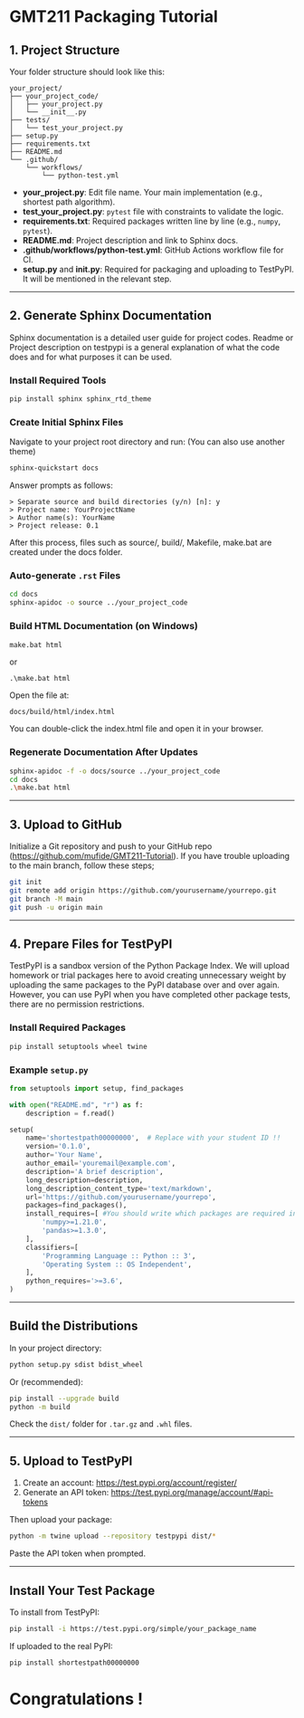 # GMT211 Packaging Tutorial

## 1. Project Structure

Your folder structure should look like this:

```
your_project/
├── your_project_code/
│   ├── your_project.py
│   └── __init__.py
├── tests/
│   └── test_your_project.py
├── setup.py
├── requirements.txt
├── README.md
└── .github/
    └── workflows/
        └── python-test.yml
```

- **your_project.py**: Edit file name. Your main implementation (e.g., shortest path algorithm).
- **test_your_project.py**: `pytest` file with constraints to validate the logic.
- **requirements.txt**: Required packages written line by line (e.g., `numpy`, `pytest`).
- **README.md**: Project description and link to Sphinx docs.
- **.github/workflows/python-test.yml**: GitHub Actions workflow file for CI.
- **setup.py** and **__init__.py**: Required for packaging and uploading to TestPyPI. It will be mentioned in the relevant step.

---

## 2. Generate Sphinx Documentation

Sphinx documentation is a detailed user guide for project codes. Readme or Project description on testpypi is a general explanation of what the code does and for what purposes it can be used.

### Install Required Tools

```bash
pip install sphinx sphinx_rtd_theme
```

### Create Initial Sphinx Files

Navigate to your project root directory and run:
(You can also use another theme)
```bash
sphinx-quickstart docs
```

Answer prompts as follows:

```
> Separate source and build directories (y/n) [n]: y
> Project name: YourProjectName
> Author name(s): YourName
> Project release: 0.1
```
After this process, files such as source/, build/, Makefile, make.bat are created under the docs folder.

### Auto-generate `.rst` Files

```bash
cd docs
sphinx-apidoc -o source ../your_project_code
```

### Build HTML Documentation (on Windows)

```bash
make.bat html
```
or
```
.\make.bat html
```

Open the file at:

```
docs/build/html/index.html
```
You can double-click the index.html file and open it in your browser.

### Regenerate Documentation After Updates

```bash
sphinx-apidoc -f -o docs/source ../your_project_code
cd docs
.\make.bat html
```

---

## 3. Upload to GitHub

Initialize a Git repository and push to your GitHub repo (https://github.com/mufide/GMT211-Tutorial).
If you have trouble uploading to the main branch, follow these steps;
```bash
git init
git remote add origin https://github.com/yourusername/yourrepo.git
git branch -M main
git push -u origin main
```

---

## 4. Prepare Files for TestPyPI

TestPyPI is a sandbox version of the Python Package Index. We will upload homework or trial packages here to avoid creating unnecessary weight by uploading the same packages to the PyPI database over and over again. However, you can use PyPI when you have completed other package tests, there are no permission restrictions.

###  Install Required Packages

```bash
pip install setuptools wheel twine
```

###  Example `setup.py`

```python
from setuptools import setup, find_packages

with open("README.md", "r") as f:
    description = f.read()

setup(
    name='shortestpath00000000',  # Replace with your student ID !!
    version='0.1.0',
    author='Your Name',
    author_email='youremail@example.com',
    description='A brief description',
    long_description=description,
    long_description_content_type='text/markdown',
    url='https://github.com/yourusername/yourrepo',
    packages=find_packages(),
    install_requires=[ #You should write which packages are required in your project.
        'numpy>=1.21.0',
        'pandas>=1.3.0',
    ],
    classifiers=[
        'Programming Language :: Python :: 3',
        'Operating System :: OS Independent',
    ],
    python_requires='>=3.6',
)
```

---

##  Build the Distributions

In your project directory:

```bash
python setup.py sdist bdist_wheel
```

Or (recommended):

```bash
pip install --upgrade build
python -m build
```

Check the `dist/` folder for `.tar.gz` and `.whl` files.

---

## 5. Upload to TestPyPI

1. Create an account: https://test.pypi.org/account/register/  
2. Generate an API token: https://test.pypi.org/manage/account/#api-tokens

Then upload your package:

```bash
python -m twine upload --repository testpypi dist/*
```

Paste the API token when prompted.

---

##  Install Your Test Package

To install from TestPyPI:

```bash
pip install -i https://test.pypi.org/simple/your_package_name
```

If uploaded to the real PyPI:

```bash
pip install shortestpath00000000
```

# Congratulations !
